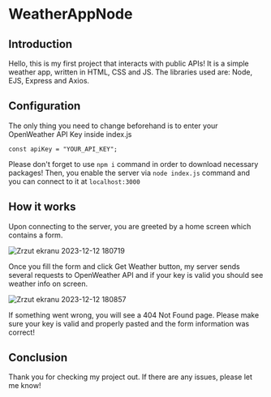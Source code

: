 # WeatherAppNode
## Introduction
Hello, this is my first project that interacts with public APIs! It is a simple weather app, written in HTML, CSS and JS. The libraries used are: Node, EJS, Express and Axios.
## Configuration
The only thing you need to change beforehand is to enter your OpenWeather API Key inside index.js

`const apiKey = "YOUR_API_KEY";`

Please don't forget to use `npm i` command in order to download necessary packages!
Then, you enable the server via `node index.js` command and you can connect to it at `localhost:3000`
## How it works
Upon connecting to the server, you are greeted by a home screen which contains a form.

![Zrzut ekranu 2023-12-12 180719](https://github.com/DominikZydek/WeatherAppNode/assets/139676226/07af31c8-652a-430e-bc1d-c2beaf3868de)

Once you fill the form and click Get Weather button, my server sends several requests to OpenWeather API and if your key is valid you should see weather info on screen.

![Zrzut ekranu 2023-12-12 180857](https://github.com/DominikZydek/WeatherAppNode/assets/139676226/732d2a53-d3f9-4464-8c00-858c50e17722)

If something went wrong, you will see a 404 Not Found page. Please make sure your key is valid and properly pasted and the form information was correct!
## Conclusion
Thank you for checking my project out. If there are any issues, please let me know!
